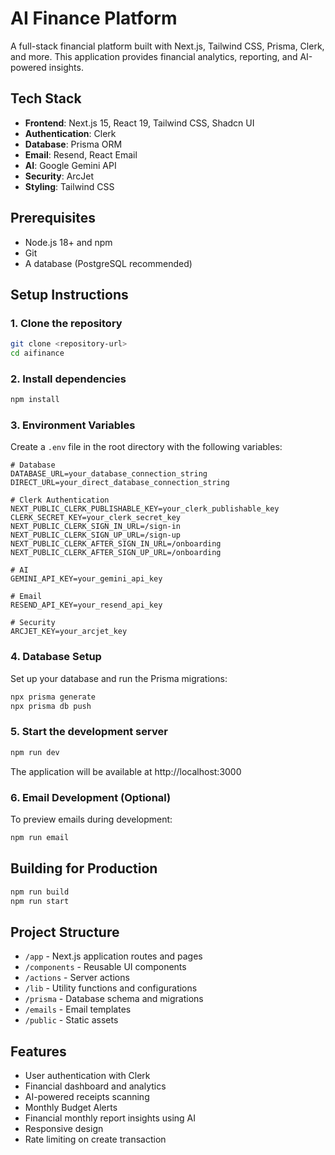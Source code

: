 # AI Finance Platform

A full-stack financial platform built with Next.js, Tailwind CSS, Prisma, Clerk, and more. This application provides financial analytics, reporting, and AI-powered insights.

## Tech Stack

- **Frontend**: Next.js 15, React 19, Tailwind CSS, Shadcn UI
- **Authentication**: Clerk
- **Database**: Prisma ORM
- **Email**: Resend, React Email
- **AI**: Google Gemini API
- **Security**: ArcJet
- **Styling**: Tailwind CSS

## Prerequisites

- Node.js 18+ and npm
- Git
- A database (PostgreSQL recommended)

## Setup Instructions

### 1. Clone the repository

```bash
git clone <repository-url>
cd aifinance
```

### 2. Install dependencies

```bash
npm install
```

### 3. Environment Variables

Create a `.env` file in the root directory with the following variables:

```
# Database
DATABASE_URL=your_database_connection_string
DIRECT_URL=your_direct_database_connection_string

# Clerk Authentication
NEXT_PUBLIC_CLERK_PUBLISHABLE_KEY=your_clerk_publishable_key
CLERK_SECRET_KEY=your_clerk_secret_key
NEXT_PUBLIC_CLERK_SIGN_IN_URL=/sign-in
NEXT_PUBLIC_CLERK_SIGN_UP_URL=/sign-up
NEXT_PUBLIC_CLERK_AFTER_SIGN_IN_URL=/onboarding
NEXT_PUBLIC_CLERK_AFTER_SIGN_UP_URL=/onboarding

# AI
GEMINI_API_KEY=your_gemini_api_key

# Email
RESEND_API_KEY=your_resend_api_key

# Security
ARCJET_KEY=your_arcjet_key
```

### 4. Database Setup

Set up your database and run the Prisma migrations:

```bash
npx prisma generate
npx prisma db push
```

### 5. Start the development server

```bash
npm run dev
```

The application will be available at http://localhost:3000

### 6. Email Development (Optional)

To preview emails during development:

```bash
npm run email
```

## Building for Production

```bash
npm run build
npm run start
```

## Project Structure

- `/app` - Next.js application routes and pages
- `/components` - Reusable UI components
- `/actions` - Server actions
- `/lib` - Utility functions and configurations
- `/prisma` - Database schema and migrations
- `/emails` - Email templates
- `/public` - Static assets

## Features

- User authentication with Clerk
- Financial dashboard and analytics
- AI-powered receipts scanning
- Monthly Budget Alerts
- Financial monthly report insights using AI
- Responsive design
- Rate limiting on create transaction
